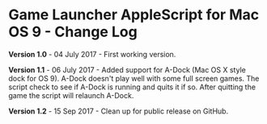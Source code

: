 Game Launcher AppleScript for Mac OS 9 - Change Log
===================================================

**Version 1.0** - 04 July 2017 - First working version.

**Version 1.1** - 06 July 2017 - Added support for A-Dock (Mac OS X style dock for OS 9). A-Dock doesn't play well with some full screen games. The script check to see if A-Dock is running and quits it if so. After quitting the game the script will relaunch A-Dock.

**Version 1.2** - 15 Sep 2017 - Clean up for public release on GitHub.

